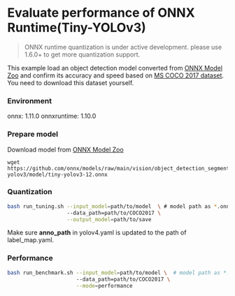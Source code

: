 # Evaluate performance of ONNX Runtime(Tiny-YOLOv3) 
>ONNX runtime quantization is under active development. please use 1.6.0+ to get more quantization support. 

This example load an object detection model converted from [ONNX Model Zoo](https://github.com/onnx/models) and confirm its accuracy and speed based on [MS COCO 2017 dataset](https://cocodataset.org/#download). You need to download this dataset yourself.

### Environment
onnx: 1.11.0
onnxruntime: 1.10.0

### Prepare model
Download model from [ONNX Model Zoo](https://github.com/onnx/models)

```shell
wget https://github.com/onnx/models/raw/main/vision/object_detection_segmentation/tiny-yolov3/model/tiny-yolov3-12.onnx
```

### Quantization

```bash
bash run_tuning.sh --input_model=path/to/model  \ # model path as *.onnx
                   --data_path=path/to/COCO2017 \
                   --output_model=path/to/save
```
Make sure **anno_path** in yolov4.yaml is updated to the path of label_map.yaml.

### Performance

```bash
bash run_benchmark.sh --input_model=path/to/model \  # model path as *.onnx
                      --data_path=path/to/COCO2017 \
                      --mode=performance
```

